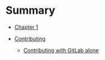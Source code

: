 # Summary

- [Chapter 1](./chapter_1.md)

- [Contributing](./contributing.md)
  - [Contributing with GitLab alone](./contributing-2.md)
